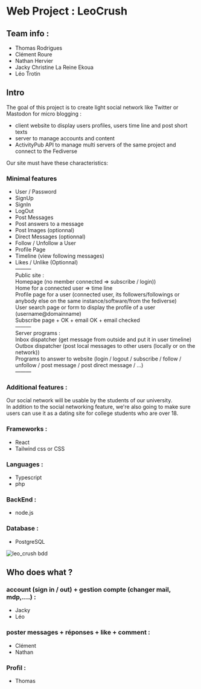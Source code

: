 # Web Project : LeoCrush

## Team info :
* Thomas Rodrigues
* Clément Roure
* Nathan Hervier
* Jacky Christine La Reine Ekoua
* Léo Trotin

## Intro
The goal of this project is to create light social network like Twitter or Mastodon for micro blogging :
* client website to display users profiles, users time line and post short texts
* server to manage accounts and content
* ActivityPub API to manage multi servers of the same project and connect to the Fediverse

Our site must have these characteristics:

### Minimal features
* User / Password
* SignUp
* SignIn
* LogOut
* Post Messages
* Post answers to a message
* Post Images (optionnal)
* Direct Messages (optionnal)
* Follow / Unfollow a User
* Profile Page
* Timeline (view following messages)
* Likes / Unlike (Optionnal)<br>
———<br>
Public site : <br>
Homepage (no member connected => subscribe / login))<br>
Home for a connected user => time line<br>
Profile page for a user (connected user, its followers/followings or anybody else on the same instance/software/from the fediverse)<br>
User search page or form to display the profile of a user (username@domainname)<br>
Subscribe page + OK + email OK + email checked<br>
———<br>
Server programs :<br>
Inbox dispatcher (get message from outside and put it in user timeline)<br>
Outbox dispatcher (post local messages to other users (locally or on the network))<br>
Programs to answer to website (login / logout / subscribe / follow / unfollow / post message / post direct message / ...)<br>
———<br>
### Additional features :
Our social network will be usable by the students of our university.<br>
In addition to the social networking feature, we're also going to make sure users can use it as a dating site for college students who are over 18.

### Frameworks :
* React
* Tailwind css or CSS

### Languages :
* Typescript
* php

### BackEnd :
* node.js



### Database :
* PostgreSQL

![leo_crush bdd](https://user-images.githubusercontent.com/113580716/201621153-4628c250-189d-4abd-9c94-5621b2165a4f.png)

## Who does what ?

### account (sign in / out) + gestion compte (changer mail, mdp,....) :
* Jacky<br>
* Léo<br>
### poster messages + réponses + like + comment :
* Clément<br>
* Nathan<br>
### Profil :
* Thomas<br>
